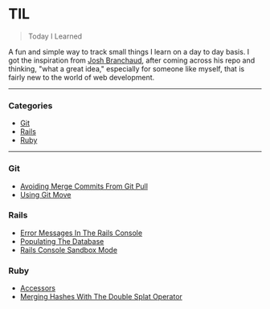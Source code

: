 # TIL

> Today I Learned

A fun and simple way to track small things I learn on a day to day basis. I got the inspiration from [Josh Branchaud](https://github.com/jbranchaud/til), after coming across his repo and thinking, "what a great idea," especially for someone like myself, that is fairly new to the world of web development.

---

### Categories
* [Git](#git)
* [Rails](#rails)
* [Ruby](#ruby)

---

### Git
- [Avoiding Merge Commits From Git Pull](git/avoiding-merge-commits-from-git-pull.md)
- [Using Git Move](git/git-move.md)

### Rails
- [Error Messages In The Rails Console](rails/error-messages-in-the-rails-console.md)
- [Populating The Database](rails/populating-the-database.md)
- [Rails Console Sandbox Mode](rails/rails-console-sandbox-mode.md)

### Ruby

- [Accessors](ruby/accessors.md)
- [Merging Hashes With The Double Splat Operator](ruby/merging-hashes-with-the-double-splat-operator.md)
